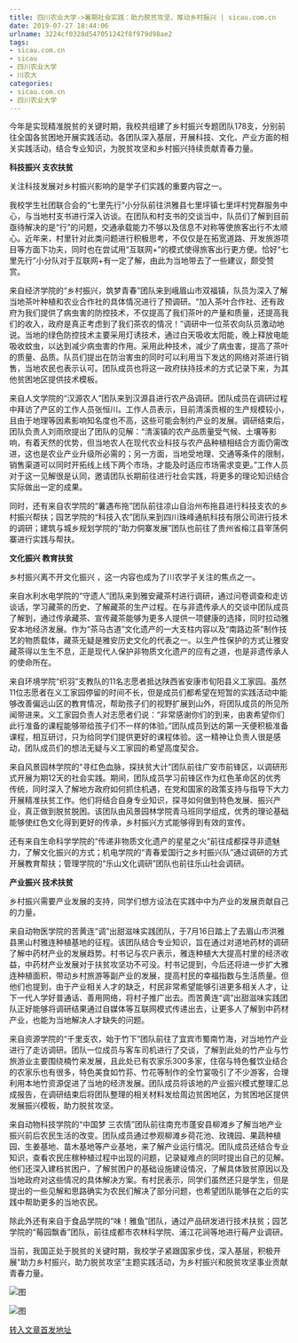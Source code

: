 ```yaml
---
title: 四川农业大学->暑期社会实践：助力脱贫攻坚，推动乡村振兴 | sicau.com.cn
date: 2019-07-27 18:44:06
urlname: 3224cf0328d547051242f8f979d98ae2
tags: 
- sicau.com.cn
- sicau
- 四川农业大学
- 川农大
categories:
- sicau.com.cn
- 四川农业大学
---
```



今年是实现精准脱贫的关键时期，我校共组建了乡村振兴专题团队178支，分别前往全国各贫困地开展实践活动。各团队深入基层，开展科技、文化、产业方面的相关实践活动，结合专业知识，为脱贫攻坚和乡村振兴持续贡献青春力量。

**科技振兴 支农扶贫**

关注科技发展对乡村振兴影响的是学子们实践的重要内容之一。

我校学生社团联合会的“七里先行”小分队前往洪雅县七里坪镇七里坪村党群服务中心，与当地村支书进行深入访谈。在团队和村支书的交谈当中，队员们了解到目前亟待解决的是“行”的问题，交通承载能力不够以及信息不对称等使旅客出行不太顺心。近年来，村里针对此类问题进行积极思考，不仅仅是在拓宽道路、开发旅游项目等方面下功夫，同时也在尝试用“互联网+”的模式使得旅客出行更方便。恰好“七里先行”小分队对于互联网+有一定了解，由此为当地带去了一些建议，颇受赞赏。

来自经济学院的“乡村振兴，筑梦青春”团队来到峨眉山市双福镇，队员为深入了解当地茶叶种植和农业合作社的具体情况进行了预调研。“加入茶叶合作社、还有政府为我们提供了病虫害的防控技术，不仅提高了我们茶叶的产量和质量，还提高我们的收入，政府是真正考虑到了我们茶农的情况！”调研中一位茶农向队员激动地说。当地的绿色防控技术主要采用灯诱技术，通过白天吸收太阳能，晚上释放电能吸收蚊虫，以达到减少病虫害的作用。采用此种技术，减少了病虫害，提高了茶叶的质量、品质。队员们提出在防治害虫的同时可以利用当下发达的网络对茶进行销售，当地农民也表示认可。团队成员也将这一政府扶持技术的方式记录下来，为其他贫困地区提供技术模板。

来自人文学院的“汉源农人”团队来到汉源县进行农产品调研。团队成员在调研过程中拜访了产区的工作人员张恒川。工作人员表示，目前清溪贡椒的生产规模较小，且由于地理等因素影响知名度也不高，这些可能会制约产业的发展。调研结束后，团队负责人刘雨欣提出了团队的见解：“清溪镇的农产品质量受气候、土壤等影响，有着天然的优势，但当地农人在现代农业科技与农产品种植相结合方面仍需改进，这也是农业产业升级所必需的；另一方面，当地受地理、交通等条件的限制，销售渠道可以同时开拓线上线下两个市场，才能及时适应市场需求变更。”工作人员对于这一见解很是认同，邀请团队长期前往进行社会实践，将更多的理论知识结合实际做出一定的成果。

同时，还有来自农学院的“薯遇布拖”团队前往凉山自治州布拖县进行科技支农的乡村振兴帮扶；园艺学院的“科技入农”团队来到四川珠峰通航科技有限公司进行技术的调研；建筑与城乡规划学院的“助力侗寨发展”团队也前往了贵州省榕江县宰荡侗寨进行实践与帮扶。

**文化振兴 教育扶贫**

乡村振兴离不开文化振兴 ，这一内容也成为了川农学子关注的焦点之一。

来自水利水电学院的“守遗人”团队来到雅安藏茶村进行调研，通过问卷调查和走访谈话，学习藏茶的历史、了解藏茶的生产过程。在与非遗传承人的交谈中团队成员了解到，通过传承藏茶、宣传藏茶能够为更多人提供一项健康的选择，同时拉动雅安本地经济发展。作为“茶马古道”文化遗产的一大支柱内容以及“南路边茶”制作技艺的物质载体，藏茶无疑是雅安历史文化的代表之一。以生产性保护的方式让雅安藏茶得以生生不息，正是现代人保护非物质文化遗产的应有之道，也是非遗传承人的使命所在。

来自环境学院“织羽”支教队的11名志愿者抵达陕西省安康市旬阳县义工家园。虽然11位志愿者在义工家园停留的时间不长，但是成员们都希望在短暂的实践活动中能够改善偏远山区的教育情况，帮助孩子们的视野扩展到山外，将团队成员的所见所闻带进来。义工家园负责人对志愿者们说：“非常感谢你们的到来，由衷希望你们此行准备的课程能够带给孩子们不一样的体验。”团队成员到达的第一天便积极准备课程，相互研讨，只为给同学们提供更好的课程体验。这一精神让负责人很是感动，团队成员们的想法无疑与义工家园的希望高度契合。

来自风景园林学院的“寻红色血脉，探扶贫大计”团队前往广安市前锋区，以调研形式开展为期12天的社会实践。期间，团队成员学习前锋区作为红色革命区的优秀传统，同时深入了解地方政府如何抓住机遇，在党和国家的政策支持与指导下大力开展精准扶贫工作。他们将结合自身专业知识，探寻如何做到特色发展、振兴产业，真正做到脱贫脱困。该团队由风景园林学院青马班同学组成，优秀的理论基础能够使红色文化得到更好的传承，乡村振兴方式能够得到有效的宣传。

还有来自生命科学学院的“传递非物质文化遗产的星星之火”前往成都探寻非遗魅力，了解文化振兴的方式；机电学院的“青春爱国行之乡村振兴队”通过调研的方式开展教育帮扶；管理学院的“乐山文化调研”团队也前往乐山社会调研。

**产业振兴 技术扶贫**

乡村振兴需要产业发展的支持，同学们想方设法在实践中中为产业的发展贡献自己的力量。

来自动物医学院的苦黄连“调”出甜滋味实践团队，于7月16日踏上了去眉山市洪雅县黑山村雅连种植基地的征程。该团队结合专业知识，旨在通过对道地药材的调研了解中药材产业的发展趋势。村书记与农户表示，雅连种植大大提高村里的经济收益，中药材产业发展对于扶贫攻坚功不可没。村书记提到，今后还将进一步扩大雅连种植面积，带动乡村旅游等副产业的发展，提高村民的幸福指数与生活质量。但他们也提到，由于产业相关人才的缺乏，村民非常希望能够引进更多相关人才，让下一代人学好普通话、善用网络，将村子推广出去。而苦黄连“调”出甜滋味实践团队正好能够将调研结果通过自媒体等互联网模式传递出去，让更多人了解到中药材产业，也能为当地解决人才缺失的问题。

来自资源学院的“千里支农，始于竹下”团队前往了宜宾市蜀南竹海，对当地竹产业进行了走访调研。团队一位成员与客车司机进行了交谈，了解到此处的竹产业与竹旅游业主要围绕楠竹来发展，且此处已有农家乐300多家，住宿与特色餐饮业结合的农家乐也有很多，特色美食如竹荪、竹花等制作的全竹宴吸引了不少游客，合理利用本地竹资源促进了当地的经济发展。团队成员将该地的产业振兴模式整理汇总成报告，在调研结束后将团队整理的相关材料发给周边贫困地区，为贫困地区提供发展振兴模板，助力脱贫攻坚。

来自动物科技学院的“中国梦 三农情”团队前往南充市蓬安县柳滩乡了解当地产业振兴前后农民生活的改变。团队成员通过参观柳滩乡荷花池、玫瑰园、果蔬种植园、生姜基地、苗木基地等产业基地，来了解产业运行情况。团队成员还结合专业知识，查看农民庄稼种植过程中出现的问题，记录疑难点的同时提出自己的见解。他们还深入建档贫困户，了解贫困户的基础设施建设情况，了解具体致贫原因以及当地政府对这些情况的具体解决方案。有村民表示，同学们虽然还只是学生，但是提出的一些见解和思路确实为农民们解决了部分问题，也希望团队能够在之后的实践中帮助更多的当地农民。

除此外还有来自于食品学院的“味！雅鱼”团队，通过产品研发进行技术扶贫；园艺学院的“莓园飘香”团队，前往成都市农林科学院、浦江花涧等地进行莓产业调研。

当前，我国正处于脱贫的关键时期，我校学子紧跟国家步伐，深入基层，积极开展“助力乡村振兴，助力脱贫攻坚”主题实践活动，为乡村振兴和脱贫攻坚事业贡献青春力量。



![图](https://news.sicau.edu.cn/__local/C/43/43/7AA4A2B79212A40382C6C74DD1B_7D75DE28_24037.jpg)

![图](https://news.sicau.edu.cn/__local/5/48/B2/E2D51EA62DDC76E5C50CFDC5810_BB2A897C_1A704.png)

[转入文章首发地址](https://news.sicau.edu.cn/info/1135/52681.htm)